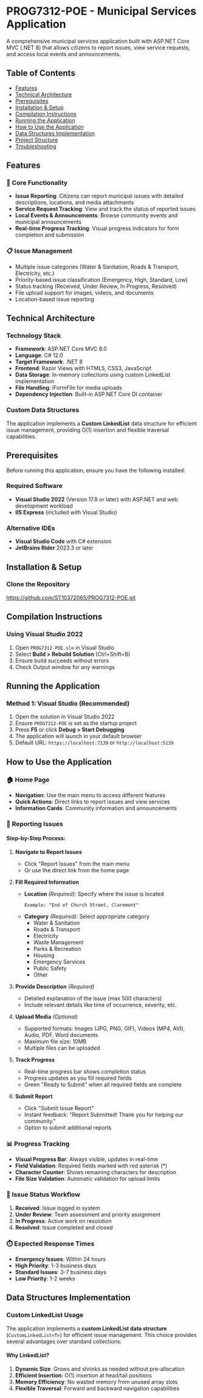 ﻿# PROG7312-POE - Municipal Services Application

A comprehensive municipal services application built with ASP.NET Core MVC (.NET 8) that allows citizens to report issues, view service requests, and access local events and announcements.

## Table of Contents
- [Features](#features)
- [Technical Architecture](#technical-architecture)
- [Prerequisites](#prerequisites)
- [Installation & Setup](#installation--setup)
- [Compilation Instructions](#compilation-instructions)
- [Running the Application](#running-the-application)
- [How to Use the Application](#how-to-use-the-application)
- [Data Structures Implementation](#data-structures-implementation)
- [Project Structure](#project-structure)
- [Troubleshooting](#troubleshooting)

## Features

### 🎯 Core Functionality
- **Issue Reporting**: Citizens can report municipal issues with detailed descriptions, locations, and media attachments
- **Service Request Tracking**: View and track the status of reported issues
- **Local Events & Announcements**: Browse community events and municipal announcements
- **Real-time Progress Tracking**: Visual progress indicators for form completion and submission

### 📋 Issue Management
- Multiple issue categories (Water & Sanitation, Roads & Transport, Electricity, etc.)
- Priority-based issue classification (Emergency, High, Standard, Low)
- Status tracking (Received, Under Review, In Progress, Resolved)
- File upload support for images, videos, and documents
- Location-based issue reporting

## Technical Architecture

### Technology Stack
- **Framework**: ASP.NET Core MVC 8.0
- **Language**: C# 12.0
- **Target Framework**: .NET 8
- **Frontend**: Razor Views with HTML5, CSS3, JavaScript
- **Data Storage**: In-memory collections using custom LinkedList implementation
- **File Handling**: IFormFile for media uploads
- **Dependency Injection**: Built-in ASP.NET Core DI container

### Custom Data Structures
The application implements a **Custom LinkedList** data structure for efficient issue management, providing O(1) insertion and flexible traversal capabilities.

## Prerequisites

Before running this application, ensure you have the following installed:

### Required Software
- **Visual Studio 2022** (Version 17.8 or later) with ASP.NET and web development workload
- **IIS Express** (included with Visual Studio)

### Alternative IDEs
- **Visual Studio Code** with C# extension
- **JetBrains Rider** 2023.3 or later


## Installation & Setup

### Clone the Repository

https://github.com/ST10372065/PROG7312-POE.git

## Compilation Instructions

### Using Visual Studio 2022
1. Open `PROG7312-POE.sln` in Visual Studio
2. Select **Build > Rebuild Solution** (Ctrl+Shift+B)
3. Ensure build succeeds without errors
4. Check Output window for any warnings

## Running the Application

### Method 1: Visual Studio (Recommended)
1. Open the solution in Visual Studio 2022
2. Ensure `PROG7312-POE` is set as the startup project
3. Press **F5** or click **Debug > Start Debugging**
4. The application will launch in your default browser
5. Default URL: `https://localhost:7139` or `http://localhost:5139`

## How to Use the Application

### 🏠 Home Page
- **Navigation**: Use the main menu to access different features
- **Quick Actions**: Direct links to report issues and view services
- **Information Cards**: Community information and announcements

### 📝 Reporting Issues

#### Step-by-Step Process:
1. **Navigate to Report Issues**
   - Click "Report Issues" from the main menu
   - Or use the direct link from the home page

2. **Fill Required Information**
   - **Location** *(Required)*: Specify where the issue is located
     ```
     Example: "End of Church Street, Claremont"
     ```
   - **Category** *(Required)*: Select appropriate category
     - Water & Sanitation
     - Roads & Transport
     - Electricity
     - Waste Management
     - Parks & Recreation
     - Housing
     - Emergency Services
     - Public Safety
     - Other

3. **Provide Description** *(Required)*
   - Detailed explanation of the issue (max 500 characters)
   - Include relevant details like time of occurrence, severity, etc.

4. **Upload Media** *(Optional)*
   - Supported formats: Images (JPG, PNG, GIF), Videos (MP4, AVI), Audio, PDF, Word documents
   - Maximum file size: 10MB
   - Multiple files can be uploaded

5. **Track Progress**
   - Real-time progress bar shows completion status
   - Progress updates as you fill required fields
   - Green "Ready to Submit" when all required fields are complete

6. **Submit Report**
   - Click "Submit Issue Report"
   - Instant feedback: "Report Submitted! Thank you for helping our community."
   - Option to submit additional reports

### 📊 Progress Tracking
- **Visual Progress Bar**: Always visible, updates in real-time
- **Field Validation**: Required fields marked with red asterisk (*)
- **Character Counter**: Shows remaining characters for description
- **File Size Validation**: Automatic validation for upload limits

### 🔄 Issue Status Workflow
1. **Received**: Issue logged in system
2. **Under Review**: Team assessment and priority assignment
3. **In Progress**: Active work on resolution
4. **Resolved**: Issue completed and closed

### ⏱️ Expected Response Times
- **Emergency Issues**: Within 24 hours
- **High Priority**: 1-3 business days
- **Standard Issues**: 3-7 business days
- **Low Priority**: 1-2 weeks

## Data Structures Implementation

### Custom LinkedList Usage

The application implements a **custom LinkedList data structure** (`CustomLinkedList<T>`) for efficient issue management. This choice provides several advantages over standard collections:

#### Why LinkedList?
1. **Dynamic Size**: Grows and shrinks as needed without pre-allocation
2. **Efficient Insertion**: O(1) insertion at head/tail positions
3. **Memory Efficiency**: No wasted memory from unused array slots
4. **Flexible Traversal**: Forward and backward navigation capabilities


